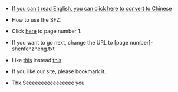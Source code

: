 *   [If you can't read English, you can click here to convert to Chinese](https://tanziran.github.io/Menu/SFZ/index_zh-cn.html)

*   How to use the SFZ:
*   Click [here](https://tanziran.github.io/Menu/SFZ/1-shenfenzheng.txt) to page number 1.
*   If you want to go next, change the URL to [page number]-shenfenzheng.txt
*   Like [this](https://tanziran.gihub.io/Menu/SFZ/1-shenfenzheng.txt) instead [this](https://tanziran.gihub.io/Menu/SFZ/2-shenfenzheng.txt).
*   If you like our site, please bookmark it.
*   Thx.Seeeeeeeeeeeeeeee you.
